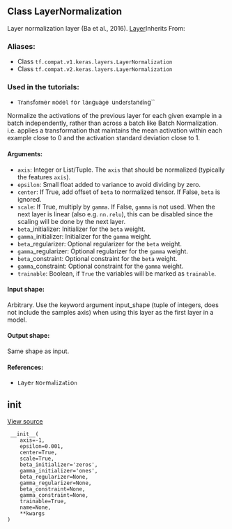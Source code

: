 ## Class LayerNormalization

Layer normalization layer (Ba et al., 2016).
[Layer](https://www.tensorflow.org/api_docs/python/tf/keras/layers/Layer)Inherits From: 

### Aliases:
- Class `tf.compat.v1.keras.layers.LayerNormalization`
- Class `tf.compat.v2.keras.layers.LayerNormalization`
### Used in the tutorials:
- ``T``r``a``n``s``f``o``r``m``e``r`` ``m``o``d``e``l`` ``f``o``r`` ``l``a``n``g``u``a``g``e`` ``u``n``d``e``r``s``t``a``n``d``i``n``g``

Normalize the activations of the previous layer for each given example in a batch independently, rather than across a batch like Batch Normalization. i.e. applies a transformation that maintains the mean activation within each example close to 0 and the activation standard deviation close to 1.
#### Arguments:
- `axis`: Integer or List/Tuple. The `axis` that should be normalized (typically the features `axis`).
- `epsilon`: Small float added to variance to avoid dividing by zero.
- `center`: If True, add offset of `beta` to normalized tensor. If False, `beta` is ignored.
- `scale`: If True, multiply by `gamma`. If False, `gamma` is not used. When the next layer is linear (also e.g. `nn.relu`), this can be disabled since the scaling will be done by the next layer.
- `beta`_initializer: Initializer for the `beta` weight.
- `gamma`_initializer: Initializer for the `gamma` weight.
- `beta`_regularizer: Optional regularizer for the `beta` weight.
- `gamma`_regularizer: Optional regularizer for the `gamma` weight.
- `beta`_constraint: Optional constraint for the `beta` weight.
- `gamma`_constraint: Optional constraint for the `gamma` weight.
- `trainable`: Boolean, if `True` the variables will be marked as `trainable`.
#### Input shape:

Arbitrary. Use the keyword argument input_shape (tuple of integers, does not include the samples axis) when using this layer as the first layer in a model.
#### Output shape:

Same shape as input.
#### References:
- ``L``a``y``e``r`` ``N``o``r``m``a``l``i``z``a``t``i``o``n``
## __init__
[View source](https://github.com/tensorflow/tensorflow/blob/r2.0/tensorflow/python/keras/layers/normalization.py#L913-L947)


```
 __init__(
    axis=-1,
    epsilon=0.001,
    center=True,
    scale=True,
    beta_initializer='zeros',
    gamma_initializer='ones',
    beta_regularizer=None,
    gamma_regularizer=None,
    beta_constraint=None,
    gamma_constraint=None,
    trainable=True,
    name=None,
    **kwargs
)
```
